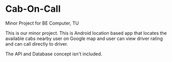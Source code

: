 # Cab-On-Call
Minor Project for BE Computer, TU

This is our minor project. This is Android location based app that locates the available cabs nearby user on Google map and user can view driver rating and can call directly to driver.

The API and Database concept isn't included.
